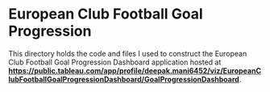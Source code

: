# **European Club Football Goal Progression**

This directory holds the code and files I used to construct the European Club Football Goal Progression Dashboard application hosted at **https://public.tableau.com/app/profile/deepak.mani6452/viz/EuropeanClubFootballGoalProgressionDashboard/GoalProgressionDashboard**.




